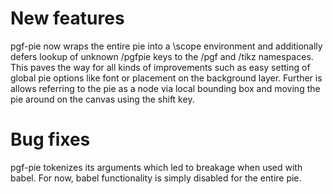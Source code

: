 # New features

pgf-pie now wraps the entire pie into a \scope environment and additionally
defers lookup of unknown /pgfpie keys to the /pgf and /tikz namespaces. This
paves the way for all kinds of improvements such as easy setting of global pie
options like font or placement on the background layer. Further is allows
referring to the pie as a node via local bounding box and moving the pie around
on the canvas using the shift key.

# Bug fixes

pgf-pie tokenizes its arguments which led to breakage when used with babel.
For now, babel functionality is simply disabled for the entire pie.

